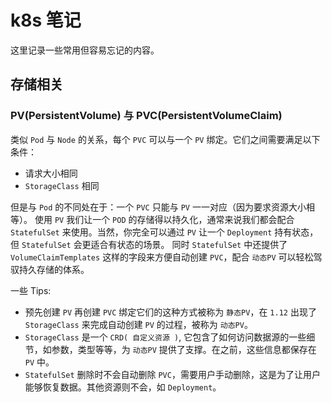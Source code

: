 # k8s 笔记

这里记录一些常用但容易忘记的内容。

## 存储相关
### PV(PersistentVolume) 与 PVC(PersistentVolumeClaim)

类似 `Pod` 与 `Node` 的关系，每个 `PVC` 可以与一个 `PV` 绑定。它们之间需要满足以下条件：
- 请求大小相同
- `StorageClass` 相同


但是与 `Pod` 的不同处在于：一个 `PVC` 只能与 `PV` 一一对应（因为要求资源大小相等）。
使用 `PV` 我们让一个 `POD` 的存储得以持久化，通常来说我们都会配合 `StatefulSet` 来使用。当然，你完全可以通过 `PV` 让一个 `Deployment` 持有状态，但 `StatefulSet` 会更适合有状态的场景。
同时 `StatefulSet` 中还提供了 `VolumeClaimTemplates` 这样的字段来方便自动创建 `PVC`，配合 `动态PV` 可以轻松驾驭持久存储的体系。

一些 Tips:
- 预先创建 `PV` 再创建 `PVC` 绑定它们的这种方式被称为 `静态PV`，在 `1.12` 出现了 `StorageClass` 来完成自动创建 `PV` 的过程，被称为 `动态PV`。
- `StorageClass` 是一个 `CRD( 自定义资源 )`, 它包含了如何访问数据源的一些细节，如参数，类型等等，为 `动态PV` 提供了支撑。在之前，这些信息都保存在 `PV` 中。
- `StatefulSet` 删除时不会自动删除 `PVC`，需要用户手动删除，这是为了让用户能够恢复数据。其他资源则不会，如 `Deployment`。

